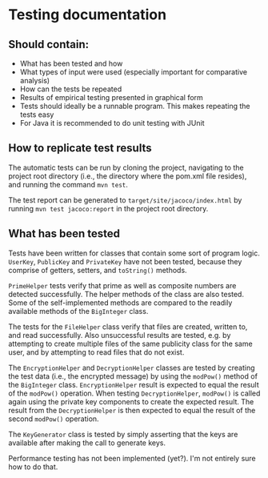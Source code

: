 # Testing documentation

## Should contain: 
- What has been tested and how
- What types of input were used (especially important for comparative analysis)
- How can the tests be repeated
- Results of empirical testing presented in graphical form
- Tests should ideally be a runnable program. This makes repeating the tests easy
- For Java it is recommended to do unit testing with JUnit

## How to replicate test results
The automatic tests can be run by cloning the project, navigating to the project root directory (i.e., the directory where the pom.xml file resides), and running the command `mvn test`.

The test report can be generated to `target/site/jacoco/index.html` by running `mvn test jacoco:report` in the project root directory.

## What has been tested
Tests have been written for classes that contain some sort of program logic. `UserKey`, `PublicKey` and `PrivateKey` have not been tested, because they comprise of getters, setters, and `toString()` methods.

`PrimeHelper` tests verify that prime as well as composite numbers are detected successfully. The helper methods of the class are also tested. Some of the self-implemented methods are compared to the readily available methods of the `BigInteger` class.

The tests for the `FileHelper` class verify that files are created, written to, and read successfully. Also unsuccessful results are tested, e.g. by attempting to create multiple files of the same publicity class for the same user, and by attempting to read files that do not exist.

The `EncryptionHelper` and `DecryptionHelper` classes are tested by creating the test data (i.e., the encrypted message) by using the `modPow()` method of the `BigInteger` class. `EncryptionHelper` result is expected to equal the result of the `modPow()` operation. When testing `DecryptionHelper`, `modPow()` is called again using the private key components to create the expected result. The result from the `DecryptionHelper` is then expected to equal the result of the second `modPow()` operation.

The `KeyGenerator` class is tested by simply asserting that the keys are available after making the call to generate keys.

Performance testing has not been implemented (yet?). I'm not entirely sure how to do that.